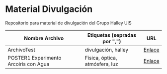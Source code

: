 # Material Divulgación
Repositorio para material de divulgación del Grupo Halley UIS

| Nombre Archivo |  Etiquetas (sepradas por ",")           | URL  |
| -------------  | ------------ | ----- |
| ArchivoTest    | divulgación, halley | [Enlace](https://github.com/halleyUIS/materialDivulgacion) |
| POSTER1 Experimento Arcoiris con Agua    | Física, óptica, atmósfera, luz | [Enlace](https://github.com/halleyUIS/materialDivulgacion/blob/master/infografias/POSTER1.pdf) |



